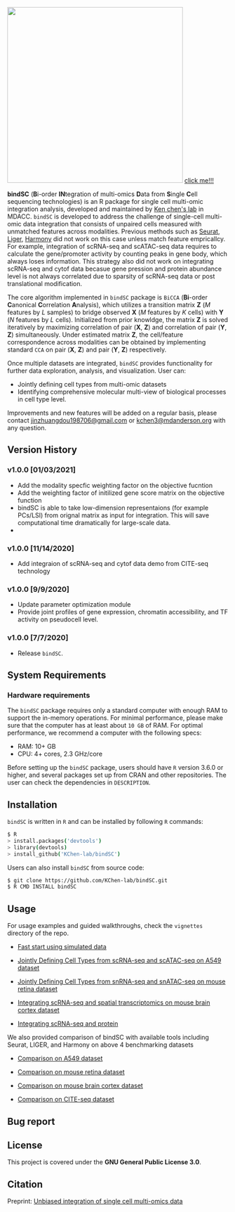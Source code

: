 
<image src="./doc/images/logo.png" width="400"> [click me!!!](https://www.youtube.com/watch?v=azmXMYc4NCs&feature=youtu.be)
  
**bindSC** (**B**i-order  **IN**tegration of multi-omics **D**ata from **S**ingle **C**ell sequencing technologies) is an R package for single cell multi-omic integration analysis, developed and maintained by [Ken chen's lab](https://sites.google.com/view/kchenlab/Home) in MDACC. `bindSC` is developed to address the challenge of single-cell multi-omic data integration that consists of unpaired cells measured with unmatched features across modalities. Previous methods such as [Seurat](https://satijalab.org/seurat/), [Liger](https://github.com/MacoskoLab/liger), [Harmony](https://github.com/immunogenomics/harmony) did not work on this case unless match feature empricallcy. For example, integration of scRNA-seq and scATAC-seq data requires to calculate the gene/promoter activity by counting peaks in gene body, which always loses information. This strategy also did not work on integrating scRNA-seq and cytof data becasue gene pression and protein abundance level is not always correlated due to sparsity of scRNA-seq data or post translational modification. 

The core algorithm implemented in `bindSC` package is `BiCCA` (**Bi**-order **C**anonical **C**orrelation **A**nalysis), which utilizes a transition matrix **Z** (*M* features by *L* samples) to bridge observed **X** (*M* features by *K* cells) with **Y** (*N* features by *L* cells). Initialized from prior knowldge, the matrix **Z** is solved iteratively by maximizing correlation of pair (**X**, **Z**) and correlation of pair (**Y**, **Z**) simultaneously. Under estimated matrix **Z**, the cell/feature correspondence across modalities can be obtained by implementing standard `CCA` on pair (**X**, **Z**) and pair (**Y**, **Z**) respectively. 


Once multiple datasets are integrated, `bindSC` provides functionality for further data exploration, analysis, and visualization. User can: 


* Jointly defining cell types from multi-omic datasets
* Identifying comprehensive molecular multi-view of biological processes in cell type level.

Improvements and new features will be added on a regular basis, please contact jinzhuangdou198706@gmail.com or kchen3@mdanderson.org with any question.

## Version History 

### v1.0.0 [01/03/2021]

* Add the modality specfic weighting factor on the objective fucntion 
* Add the weighting factor of initilized gene score matrix on the objective function 
* bindSC is able to take low-dimension representaions (for example  PCs/LSI) from orignal matrix as input for integration. This will save computational time dramatically for large-scale data. 
* 

### v1.0.0 [11/14/2020]

* Add integraion of scRNA-seq and cytof data demo from CITE-seq technology   

### v1.0.0 [9/9/2020]

* Update parameter optimization module
* Provide joint profiles of gene expression, chromatin accessibility, and TF activity on pseudocell level. 

### v1.0.0 [7/7/2020]
* Release `bindSC`.

## System Requirements

### Hardware requirements
The `bindSC` package requires only a standard computer with enough RAM to support the in-memory operations. For minimal performance, please make sure that the computer has at least about `10 GB` of RAM. For optimal performance, we recommend a computer with the following specs:

* RAM: 10+ GB
* CPU: 4+ cores, 2.3 GHz/core

Before setting up the `bindSC` package, users should have `R` version 3.6.0 or higher, and several packages set up from CRAN and other repositories. The user can check the dependencies in `DESCRIPTION`.

## Installation 

`bindSC` is written in `R` and can be installed by following `R` commands:

``` bash
$ R
> install.packages('devtools')
> library(devtools)
> install_github('KChen-lab/bindSC')
```

Users can also install `bindSC` from source code: 
``` bash 
$ git clone https://github.com/KChen-lab/bindSC.git
$ R CMD INSTALL bindSC
```
## Usage 

For usage examples and guided walkthroughs, check the `vignettes` directory of the repo.

*  [Fast start using simulated data](https://htmlpreview.github.io/?https://github.com/KChen-lab/bindSC/blob/master/vignettes/sim/method_eval.html)

* [Jointly Defining Cell Types from scRNA-seq and scATAC-seq on A549 dataset](https://htmlpreview.github.io/?https://github.com/KChen-lab/bindSC/blob/master/vignettes/A549/A549.html)

* [Jointly Defining Cell Types from snRNA-seq and snATAC-seq on mouse retina dataset](https://htmlpreview.github.io/?https://github.com/KChen-lab/bindSC/blob/master/vignettes/mouse_retina/retina.html)

* [Integrating scRNA-seq and spatial transcriptomics on mouse brain cortex dataset](https://htmlpreview.github.io/?https://github.com/KChen-lab/bindSC/blob/master/vignettes/SC_ST/SC_ST.html) 

* [Integrating scRNA-seq and protein](https://htmlpreview.github.io/?https://github.com/KChen-lab/bindSC/blob/master/vignettes/CITE-seq/pbmc.html)

We also provided comparison of bindSC with available tools including Seurat, LIGER, and Harmony on above 4 benchmarking datasets

* [Comparison on A549 dataset](https://htmlpreview.github.io/?https://github.com/KChen-lab/bindSC/blob/master/vignettes/CITE-seq/pbmc.html)

* [Comparison on mouse retina dataset](https://htmlpreview.github.io/?https://github.com/KChen-lab/bindSC/blob/master/vignettes/CITE-seq/pbmc.html)

* [Comparison on mouse brain cortex dataset](https://htmlpreview.github.io/?https://github.com/KChen-lab/bindSC/blob/master/vignettes/CITE-seq/pbmc.html)

* [Comparison on CITE-seq dataset](https://htmlpreview.github.io/?https://github.com/KChen-lab/bindSC/blob/master/vignettes/CITE-seq/pbmc.html)


## Bug report

## License
This project is covered under the **GNU General Public License 3.0**.

## Citation
Preprint: [Unbiased integration of single cell multi-omics data](https://www.biorxiv.org/content/10.1101/2020.12.11.422014v1)
  

